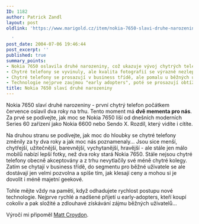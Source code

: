 ```yaml
---
ID: 1182
author: Patrick Zandl
layout: post
oldlink: 'https://www.marigold.cz/item/nokia-7650-slavi-druhe-narozeniny

  '
post_date: 2004-07-06 19:46:44
post_excerpt: ''
published: true
summary_points:
- Nokia 7650 oslavila druhé narozeniny, což ukazuje vývoj chytrých telefonů.
- Chytré telefony se vyvinuly, ale kvalita fotografií se výrazně nezlepšila.
- Chytré telefony se prosazují v business třídě, ale pomalu u běžných uživatelů.
- Technologie nejprve zaujmou "early adopters", poté se prosazují obtížněji.
title: Nokia 7650 slaví druhé narozeniny
---
```


<p>
Nokia 7650 slaví druhé narozeniny - první chytrý telefon počátkem července oslavil dva roky na trhu. Tento moment má <strong>dvě mementa pro nás</strong>. Za prvé se podívejte, jak moc se Nokia 7650 liší od dnešních moderních Series 60 zařízení jako Nokia 6600 nebo Sendo X. Rozdíl, který vidíte i cítíte. </p>
<p>
Na druhou stranu se podívejte, jak moc do hloubky se chytré telefony změnily za ty dva roky a jak moc nás poznamenaly... Jsou sice menší, chytřejší, užitečnější, barevnější, vychytanější, hravější - ale stále jen málo mobilů nabízí lepší fotky, než dva roky stará Nokia 7650. Stále nejsou chytré telefony obecně akceptovány a z trhu nevytlačily své méně chytré kolegy. Zatím se chytají v business třídě, do segmentu pro běžné uživatele se ale dostávají jen velmi pozvolna a spíše tím, jak klesají ceny a mohou si je dovolit i méně majetní geekové. </p>
<p>
Tohle mějte vždy na paměti, když odhadujete rychlost postupu nové technologie. Nejprve rychlé a nadšené přijetí u early-adopters, kteří koupí cokoliv a pak složité a zdlouhavé získávání zájmu běžných uživatelů...</p>
<p>
Výročí mi připoměl <a href="http://postneo.com/2004/07/06.html#a3483">Matt Croydon</a>.</p>